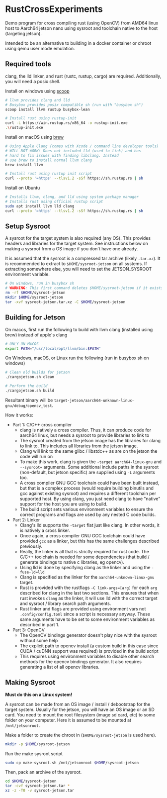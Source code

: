 # RustCrossExperiments

Demo program for cross compiling rust (using OpenCV) from AMD64 linux host to Aarch64 jetson nano using sysroot and toolchain native to the host (targeting jetson).

Intended to be an alternative to building in a docker container or chroot using qemu user mode emulation.

## Required tools

clang, the lld linker, and rust (rustc, rustup, cargo) are required. Additionally, you will need a posix shell.

Install on windows using [scoop](https://scoop.sh/)

```sh
# llvm provides clang and lld
# Busybox provides posix compatible sh (run with "busybox sh")
scoop install llvm rustup busybox-lean

# Install rust using rustup-init
curl -L https://win.rustup.rs/x86_64 -o rustup-init.exe
.\rustup-init.exe
```

Install on macOS using [brew](https://brew.sh)

```sh
# Using Apple Clang (comes with Xcode / command line developer tools)
# WILL NOT WORK! Does not included lld (used to link) and has
# hard to fix issues with finding libclang. Instead
# use brew to install normal llvm clang
brew install llvm

# Install rust using rustup init script
curl --proto '=https' --tlsv1.2 -sSf https://sh.rustup.rs | sh
```

Install on Ubuntu

```sh
# Installs llvm, clang, and lld using system package manager
# Installs rust using official rustup script
sudo apt install llvm lld clang
curl --proto '=https' --tlsv1.2 -sSf https://sh.rustup.rs | sh
```


## Setup Sysroot 

A sysroot for the target system is also required (any OS). This provides headers and libraries for the target system. See instructions below on making a sysroot from a OS image if you don't have one already.

It is assumed that the sysroot is a compressed tar archive (likely `.tar.xz`). It is recommended to extract to `$HOME/sysroot-jetson` on all systems. If extracting somewhere else, you will need to set the JETSON_SYSROOT environment variable.

```sh
# On windows, run in busybox sh
# WARNING: This first command deletes $HOME/sysroot-jetson if it exists!
rm -rf $HOME/sysroot-jetson
mkdir $HOME/sysroot-jetson
tar -xvf sysroot-jetson.tar.xz -C $HOME/sysroot-jetson
```

## Building for Jetson

On macos, first run the following to build with llvm clang (installed using brew) instead of apple's clang

```sh
# ONLY ON MACOS
export PATH="/usr/local/opt/llvm/bin:$PATH"
```


On Windows, macOS, or Linux run the following (run in busybox sh on windows)

```sh
# Clean old builds for jetson
./cargojetson.sh clean

# Perform the build
./cargojetson.sh build
```

Resultant binary will be `target-jetson/aarch64-unknown-linux-gnu/debug/opencv_test`.

How it works:

- Part 1: C/C++ cross compiler
    - clang is natively a cross compiler. Thus, it can produce code for aarch64 linux, but needs a sysroot to provide libraries to link to
    - The sysroot created from the jetson image has the libraries for clang to link to. This includes all libraries from the jetson image.
    - Clang will link to the same glibc / libstdc++ as are on the jetson the code will run on
    - To make this work, clang is given the `-target aarch64-linux-gnu` and `--sysroot=` arguments. Some additional include paths in the sysroot (non-default, but jetson specific) are supplied using `-L` arguments too.
    - A cross compiler GNU GCC toolchain could have been built instead, but that is a complex process (would require building binutils and gcc against existing sysroot) and requires a different toolchain per supported host. By using clang, you just need clang to have "native" support for the host you are using to build.
    - The build script sets various environment variables to ensure the correct programs and flags are used by any nested C code builds.
- Part 2: Linker
    - Clang's lld supports the `-target` flat just like clang. In other words, it is natively a cross linker.
    - Once again, a cross compiler GNU GCC toolchain could have provided `gcc` as a linker, but this has the same challenges described previously.
    - Really, the linker is all that is strictly required for rust code. The C/C++ toolchain is needed for some dependencies (that build / generate bindings to native c libraries, eg opencv).
    - Using lld is done by specifying clang as the linker and using the `-fuse-ld=lld`
    - Clang is specified as the linker for the `aarch64-unknown-linux-gnu` target.
    - Rust is provided with the rustflags `-C link-args=[arg]` for each `arg` described for clang in the last two sections. This ensures that when rust invokes `clang` as the linker, it will use lld with the correct target and sysroot / library search path arguments.
    - Rust linker and flags are provided using environment vars not `.config/config.toml` since a script is necessary anyway. These same arguments have to be set to some environment variables as described in part 1.
- Part 3: OpenCV
    - The OpenCV bindings generator doesn't play nice with the sysroot without some help
    - The explicit path to opencv install (a custom build in this case since CUDA / cuDNN support was required) is provided in the build script
    - This requires using environment variables to disable other search methods for the opencv bindings generator. It also requires generating a list of all opencv libraries.


## Making Sysroot

**Must do this on a Linux system!**

A sysroot can be made from an OS image / install / debootstrap for the target system. Usually for the jetson, you will have an OS image or an SD card. You need to mount the root filesystem (image sd card, etc) to some folder on your computer. Here it is assumed to be mounted at `/mnt/jetsonroot`.

Make a folder to create the chroot in (`$HOME/sysroot-jetson` is used here).

```sh
mkdir -p $HOME/sysroot-jetson
```

Run the make sysroot script

```sh
sudo cp make-sysroot.sh /mnt/jetsonroot $HOME/sysroot-jetson
```

Then, pack an archive of the sysroot.

```sh
cd $HOME/sysroot-jetson
tar -cvf sysroot-jetson.tar *
xz -z -T0 -v sysroot-jetson.tar
```
